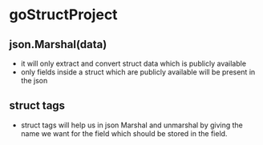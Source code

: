 # goStructProject

## json.Marshal(data)
- it will only extract and convert struct data which is publicly available
- only fields inside a struct which are publicly available will be present in the json

## struct tags
- struct tags will help us in json Marshal and unmarshal by giving the name we want for the field which should be stored in the field.